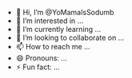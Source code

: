- 👋 Hi, I’m @YoMamaIsSodumb
- 👀 I’m interested in ...
- 🌱 I’m currently learning ...
- 💞️ I’m looking to collaborate on ...
- 📫 How to reach me ...
- 😄 Pronouns: ...
- ⚡ Fun fact: ...

<!---
YoMamaIsSodumb/YoMamaIsSodumb is a ✨ special ✨ repository because its `README.md` (this file) appears on your GitHub profile.
You can click the Preview link to take a look at your changes.
--->
